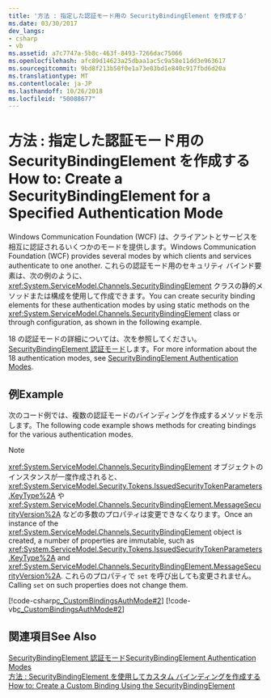 ```yaml
---
title: '方法 : 指定した認証モード用の SecurityBindingElement を作成する'
ms.date: 03/30/2017
dev_langs:
- csharp
- vb
ms.assetid: a7c7747a-5b8c-463f-8493-7266dac75066
ms.openlocfilehash: afc89d14623a25dbaa1ac5c9a58e11dd3e963617
ms.sourcegitcommit: 9bd8f213b50f0e1a73e03bd1e840c917fbd6d20a
ms.translationtype: MT
ms.contentlocale: ja-JP
ms.lasthandoff: 10/26/2018
ms.locfileid: "50088677"
---
```

# <a name="how-to-create-a-securitybindingelement-for-a-specified-authentication-mode"></a><span data-ttu-id="e087b-102">方法 : 指定した認証モード用の SecurityBindingElement を作成する</span><span class="sxs-lookup"><span data-stu-id="e087b-102">How to: Create a SecurityBindingElement for a Specified Authentication Mode</span></span>
<span data-ttu-id="e087b-103">Windows Communication Foundation (WCF) は、クライアントとサービスを相互に認証されるいくつかのモードを提供します。</span><span class="sxs-lookup"><span data-stu-id="e087b-103">Windows Communication Foundation (WCF) provides several modes by which clients and services authenticate to one another.</span></span> <span data-ttu-id="e087b-104">これらの認証モード用のセキュリティ バインド要素は、次の例のように、<xref:System.ServiceModel.Channels.SecurityBindingElement> クラスの静的メソッドまたは構成を使用して作成できます。</span><span class="sxs-lookup"><span data-stu-id="e087b-104">You can create security binding elements for these authentication modes by using static methods on the <xref:System.ServiceModel.Channels.SecurityBindingElement> class or through configuration, as shown in the following example.</span></span>  
  
 <span data-ttu-id="e087b-105">18 の認証モードの詳細については、次を参照してください。 [SecurityBindingElement 認証モード](../../../../docs/framework/wcf/feature-details/securitybindingelement-authentication-modes.md)します。</span><span class="sxs-lookup"><span data-stu-id="e087b-105">For more information about the 18 authentication modes, see [SecurityBindingElement Authentication Modes](../../../../docs/framework/wcf/feature-details/securitybindingelement-authentication-modes.md).</span></span>  
  
## <a name="example"></a><span data-ttu-id="e087b-106">例</span><span class="sxs-lookup"><span data-stu-id="e087b-106">Example</span></span>  
 <span data-ttu-id="e087b-107">次のコード例では、複数の認証モードのバインディングを作成するメソッドを示します。</span><span class="sxs-lookup"><span data-stu-id="e087b-107">The following code example shows methods for creating bindings for the various authentication modes.</span></span>  
  
> [!NOTE]
>  <span data-ttu-id="e087b-108"><xref:System.ServiceModel.Channels.SecurityBindingElement> オブジェクトのインスタンスが一度作成されると、<xref:System.ServiceModel.Security.Tokens.IssuedSecurityTokenParameters.KeyType%2A> や <xref:System.ServiceModel.Channels.SecurityBindingElement.MessageSecurityVersion%2A> などの多数のプロパティは変更できなくなります。</span><span class="sxs-lookup"><span data-stu-id="e087b-108">Once an instance of the <xref:System.ServiceModel.Channels.SecurityBindingElement> object is created, a number of properties are immutable, such as <xref:System.ServiceModel.Security.Tokens.IssuedSecurityTokenParameters.KeyType%2A> and <xref:System.ServiceModel.Channels.SecurityBindingElement.MessageSecurityVersion%2A>.</span></span> <span data-ttu-id="e087b-109">これらのプロパティで `set` を呼び出しても変更されません。</span><span class="sxs-lookup"><span data-stu-id="e087b-109">Calling `set` on such properties does not change them.</span></span>  
  
 [!code-csharp[c_CustomBindingsAuthMode#2](../../../../samples/snippets/csharp/VS_Snippets_CFX/c_custombindingsauthmode/cs/source.cs#2)]
 [!code-vb[c_CustomBindingsAuthMode#2](../../../../samples/snippets/visualbasic/VS_Snippets_CFX/c_custombindingsauthmode/vb/source.vb#2)]  
  
## <a name="see-also"></a><span data-ttu-id="e087b-110">関連項目</span><span class="sxs-lookup"><span data-stu-id="e087b-110">See Also</span></span>  
 [<span data-ttu-id="e087b-111">SecurityBindingElement 認証モード</span><span class="sxs-lookup"><span data-stu-id="e087b-111">SecurityBindingElement Authentication Modes</span></span>](../../../../docs/framework/wcf/feature-details/securitybindingelement-authentication-modes.md)  
 [<span data-ttu-id="e087b-112">方法 : SecurityBindingElement を使用してカスタム バインディングを作成する</span><span class="sxs-lookup"><span data-stu-id="e087b-112">How to: Create a Custom Binding Using the SecurityBindingElement</span></span>](../../../../docs/framework/wcf/feature-details/how-to-create-a-custom-binding-using-the-securitybindingelement.md)
